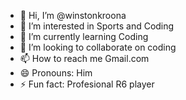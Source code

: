 - 👋 Hi, I’m @winstonkroona
- 👀 I’m interested in Sports and Coding
- 🌱 I’m currently learning Coding
- 💞️ I’m looking to collaborate on coding
- 📫 How to reach me Gmail.com
- 😄 Pronouns: Him
- ⚡ Fun fact: Profesional R6 player

<!---
winstonkroona/winstonkroona is a ✨ special ✨ repository because its `README.md` (this file) appears on your GitHub profile.
You can click the Preview link to take a look at your changes.
--->
